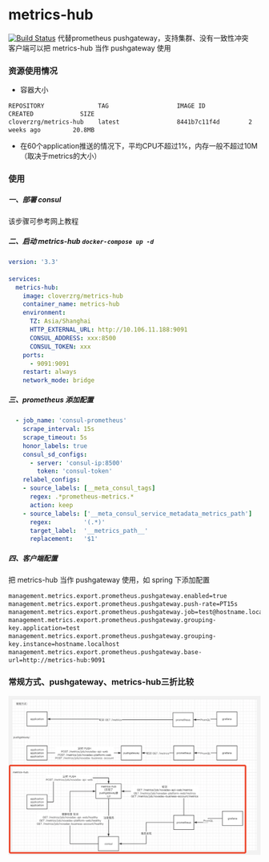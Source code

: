 # metrics-hub  
[![Build Status](https://drone.jeongen.com/api/badges/cloverzrg/metrics-hub/status.svg)](https://drone.jeongen.com/cloverzrg/metrics-hub)
代替prometheus pushgateway，支持集群、没有一致性冲突  
客户端可以把 metrics-hub 当作 pushgateway 使用

### 资源使用情况  
* 容器大小  
```
REPOSITORY               TAG                   IMAGE ID            CREATED             SIZE
cloverzrg/metrics-hub    latest                8441b7c11f4d        2 weeks ago         20.8MB
```  
* 在60个application推送的情况下，平均CPU不超过1%，内存一般不超过10M（取决于metrics的大小）


### 使用  
##### 一、部署 consul
该步骤可参考网上教程

##### 二、启动 metrics-hub `docker-compose up -d`
```yaml
version: '3.3'

services:
  metrics-hub:
    image: cloverzrg/metrics-hub
    container_name: metrics-hub
    environment:
      TZ: Asia/Shanghai
      HTTP_EXTERNAL_URL: http://10.106.11.188:9091
      CONSUL_ADDRESS: xxx:8500
      CONSUL_TOKEN: xxx
    ports:
      - 9091:9091
    restart: always
    network_mode: bridge
```

##### 三、prometheus 添加配置  
```yaml
  - job_name: 'consul-prometheus'
    scrape_interval: 15s
    scrape_timeout: 5s
    honor_labels: true
    consul_sd_configs:
      - server: 'consul-ip:8500'
        token: 'consul-token'
    relabel_configs:
    - source_labels: [__meta_consul_tags]
      regex: .*prometheus-metrics.*
      action: keep
    - source_labels: ['__meta_consul_service_metadata_metrics_path']
      regex:         '(.*)'
      target_label:  '__metrics_path__'
      replacement:   '$1'
```

##### 四、客户端配置
把 metrics-hub 当作 pushgateway 使用，如 spring 下添加配置
```properties
management.metrics.export.prometheus.pushgateway.enabled=true
management.metrics.export.prometheus.pushgateway.push-rate=PT15s
management.metrics.export.prometheus.pushgateway.job=test@hostname.localhost
management.metrics.export.prometheus.pushgateway.grouping-key.application=test
management.metrics.export.prometheus.pushgateway.grouping-key.instance=hostname.localhost
management.metrics.export.prometheus.pushgateway.base-url=http://metrics-hub:9091
```


### 常规方式、pushgateway、metrics-hub三折比较
![img](./readme-content/WX20210525-110702@2x.png)
